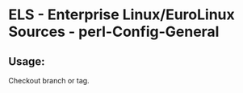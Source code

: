 # ELS - Enterprise Linux/EuroLinux Sources - perl-Config-General 
## Usage:
  Checkout branch or tag.
